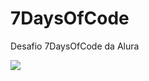 # 7DaysOfCode
Desafio 7DaysOfCode da Alura

<img src="blob:https://web.whatsapp.com/1835c7c8-fa40-4a36-8261-270679e760fb">
